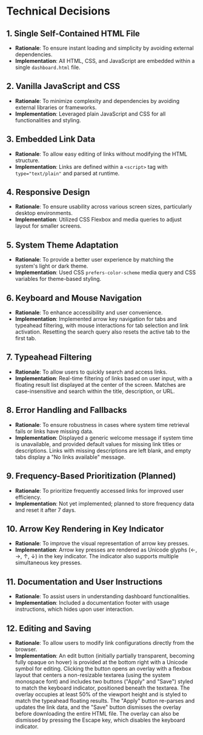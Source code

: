 # Technical Decisions

## 1. Single Self-Contained HTML File
- **Rationale**: To ensure instant loading and simplicity by avoiding external dependencies.
- **Implementation**: All HTML, CSS, and JavaScript are embedded within a single `dashboard.html` file.

## 2. Vanilla JavaScript and CSS
- **Rationale**: To minimize complexity and dependencies by avoiding external libraries or frameworks.
- **Implementation**: Leveraged plain JavaScript and CSS for all functionalities and styling.

## 3. Embedded Link Data
- **Rationale**: To allow easy editing of links without modifying the HTML structure.
- **Implementation**: Links are defined within a `<script>` tag with `type="text/plain"` and parsed at runtime.

## 4. Responsive Design
- **Rationale**: To ensure usability across various screen sizes, particularly desktop environments.
- **Implementation**: Utilized CSS Flexbox and media queries to adjust layout for smaller screens.

## 5. System Theme Adaptation
- **Rationale**: To provide a better user experience by matching the system's light or dark theme.
- **Implementation**: Used CSS `prefers-color-scheme` media query and CSS variables for theme-based styling.

## 6. Keyboard and Mouse Navigation
- **Rationale**: To enhance accessibility and user convenience.
- **Implementation**: Implemented arrow key navigation for tabs and typeahead filtering, with mouse interactions for tab selection and link activation. Resetting the search query also resets the active tab to the first tab.

## 7. Typeahead Filtering
- **Rationale**: To allow users to quickly search and access links.
- **Implementation**: Real-time filtering of links based on user input, with a floating result list displayed at the center of the screen. Matches are case-insensitive and search within the title, description, or URL.

## 8. Error Handling and Fallbacks
- **Rationale**: To ensure robustness in cases where system time retrieval fails or links have missing data.
- **Implementation**: Displayed a generic welcome message if system time is unavailable, and provided default values for missing link titles or descriptions. Links with missing descriptions are left blank, and empty tabs display a "No links available" message.

## 9. Frequency-Based Prioritization (Planned)
- **Rationale**: To prioritize frequently accessed links for improved user efficiency.
- **Implementation**: Not yet implemented; planned to store frequency data and reset it after 7 days.

## 10. Arrow Key Rendering in Key Indicator
- **Rationale**: To improve the visual representation of arrow key presses.
- **Implementation**: Arrow key presses are rendered as Unicode glyphs (←, →, ↑, ↓) in the key indicator. The indicator also supports multiple simultaneous key presses.

## 11. Documentation and User Instructions
- **Rationale**: To assist users in understanding dashboard functionalities.
- **Implementation**: Included a documentation footer with usage instructions, which hides upon user interaction.

## 12. Editing and Saving
- **Rationale**: To allow users to modify link configurations directly from the browser.
- **Implementation**: An edit button (initially partially transparent, becoming fully opaque on hover) is provided at the bottom right with a Unicode symbol for editing. Clicking the button opens an overlay with a flexbox layout that centers a non-resizable textarea (using the system monospace font) and includes two buttons ("Apply" and "Save") styled to match the keyboard indicator, positioned beneath the textarea. The overlay occupies at least 50% of the viewport height and is styled to match the typeahead floating results. The "Apply" button re-parses and updates the link data, and the "Save" button dismisses the overlay before downloading the entire HTML file. The overlay can also be dismissed by pressing the Escape key, which disables the keyboard indicator.
